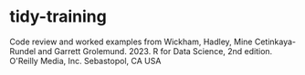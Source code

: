 # tidy-training

Code review and worked examples from Wickham, Hadley, Mine Cetinkaya-Rundel and Garrett Grolemund. 2023. R for Data Science, 2nd edition. O'Reilly Media, Inc. 
Sebastopol, CA USA
